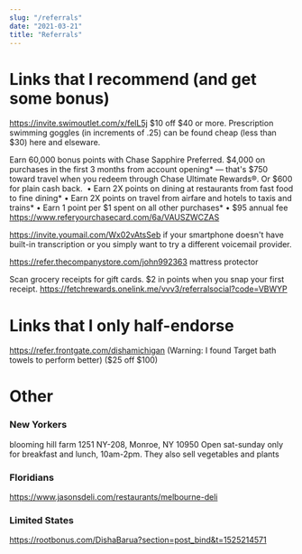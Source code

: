 ```yaml
---
slug: "/referrals"
date: "2021-03-21"
title: "Referrals"
---
```


# Links that I recommend (and get some bonus)

https://invite.swimoutlet.com/x/felL5j $10 off $40 or more. Prescription swimming goggles (in increments of .25) can be found cheap (less than $30) here and elseware.

Earn 60,000 bonus points with Chase Sapphire Preferred. $4,000 on purchases in the first 3 months from account opening* — that's $750 toward travel when you redeem through Chase Ultimate Rewards®. Or $600 for plain cash back. 
• Earn 2X points on dining at restaurants from fast food to fine dining*
• Earn 2X points on travel from airfare and hotels to taxis and trains*
• Earn 1 point per $1 spent on all other purchases*
• $95 annual fee
https://www.referyourchasecard.com/6a/VAUSZWCZAS

https://invite.youmail.com/Wx02vAtsSeb if your smartphone doesn't have built-in transcription or you simply want to try a different voicemail provider.

https://refer.thecompanystore.com/john992363 mattress protector

Scan grocery receipts for gift cards. $2 in points when you snap your first receipt. https://fetchrewards.onelink.me/vvv3/referralsocial?code=VBWYP

# Links that I only half-endorse

https://refer.frontgate.com/dishamichigan (Warning: I found Target bath towels to perform better) ($25 off $100)

# Other

### New Yorkers

blooming hill farm
1251 NY-208, Monroe, NY 10950
Open sat-sunday only for breakfast and lunch, 10am-2pm.
They also sell vegetables and plants

### Floridians

https://www.jasonsdeli.com/restaurants/melbourne-deli

### Limited States

https://rootbonus.com/DishaBarua?section=post_bind&t=1525214571
